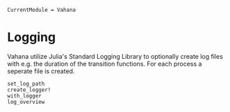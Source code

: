 ```@meta
CurrentModule = Vahana
```

# Logging

Vahana utilize Julia's Standard Logging Library to optionally create
log files with e.g. the duration of the transition functions. For each
process a seperate file is created.

```@docs
set_log_path
create_logger!
with_logger
log_overview
```
